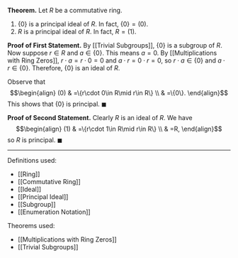 **Theorem.** Let $R$ be a commutative ring.
1. $\{0\}$ is a principal ideal of $R$. In fact, $\{0\}=(0)$.
2. $R$ is a principal ideal of $R$. In fact, $R=(1)$.

**Proof of First Statement.** By [[Trivial Subgroups]], $\{0\}$ is a subgroup of $R$. Now suppose $r\in R$ and $a\in\{0\}$. This means $a=0$. By [[Multiplications with Ring Zeros]], $r\cdot a=r\cdot 0=0$ and $a\cdot r=0\cdot r=0$, so $r\cdot a\in\{0\}$ and $a\cdot r\in\{0\}$. Therefore, $\{0\}$ is an ideal of $R$.

Observe that
$$\begin{align}
(0) & =\{r\cdot 0\in R\mid r\in R\} \\
 & =\{0\}.
\end{align}$$
This shows that $\{0\}$ is principal. $\blacksquare$

**Proof of Second Statement.** Clearly $R$ is an ideal of $R$. We have
$$\begin{align}
(1) & =\{r\cdot 1\in R\mid r\in R\} \\
 & =R,
\end{align}$$
so $R$ is principal. $\blacksquare$
***
Definitions used:
- [[Ring]]
- [[Commutative Ring]]
- [[Ideal]]
- [[Principal Ideal]]
- [[Subgroup]]
- [[Enumeration Notation]]

Theorems used:
- [[Multiplications with Ring Zeros]]
- [[Trivial Subgroups]]